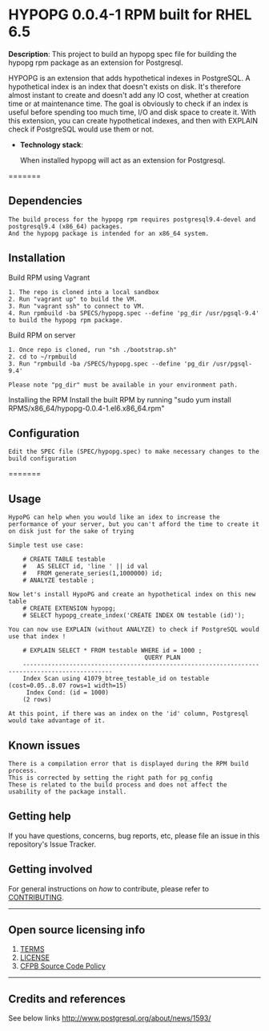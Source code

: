 # HYPOPG 0.0.4-1 RPM built for RHEL 6.5

**Description**: This project to build an hypopg spec file for building the hypopg rpm package as an extension for Postgresql.

HYPOPG is an extension that adds hypothetical indexes in PostgreSQL. 
    A hypothetical index is an index that doesn't exists on disk. 
    It's therefore almost instant to create and doesn't add any IO cost, whether at creation time or at maintenance time. 
    The goal is obviously to check if an index is useful before spending too much time, I/O and disk space to create it.
    With this extension, you can create hypothetical indexes, and then with EXPLAIN check if PostgreSQL would use them or not.



  - **Technology stack**: 

    When installed hypopg will act as an extension for Postgresql. 



=======

## Dependencies

    The build process for the hypopg rpm requires postgresql9.4-devel and postgresql9.4 (x86_64) packages. 
    And the hypopg package is intended for an x86_64 system.

## Installation

Build RPM using Vagrant

    1. The repo is cloned into a local sandbox
    2. Run "vagrant up" to build the VM.
    3. Run "vagrant ssh" to connect to VM.
    4. Run rpmbuild -ba SPECS/hypopg.spec --define 'pg_dir /usr/pgsql-9.4' to build the hypopg rpm package.

Build RPM on server

    1. Once repo is cloned, run "sh ./bootstrap.sh"
    2. cd to ~/rpmbuild 
    3. Run "rpmbuild -ba /SPECS/hypopg.spec --define 'pg_dir /usr/pgsql-9.4'

    Please note "pg_dir" must be available in your environment path.

Installing the RPM 
Install the built RPM by running "sudo yum install RPMS/x86_64/hypopg-0.0.4-1.el6.x86_64.rpm"

## Configuration

    Edit the SPEC file (SPEC/hypopg.spec) to make necessary changes to the build configuration

=======

## Usage

    HypoPG can help when you would like an idex to increase the performance of your server, but you can't afford the time to create it on disk just for the sake of trying
    
    Simple test use case:

        # CREATE TABLE testable 
        #   AS SELECT id, 'line ' || id val 
        #   FROM generate_series(1,1000000) id;
        # ANALYZE testable ;

    Now let's install HypoPG and create an hypothetical index on this new table 
        # CREATE EXTENSION hypopg;
        # SELECT hypopg_create_index('CREATE INDEX ON testable (id)');

    You can now use EXPLAIN (without ANALYZE) to check if PostgreSQL would use that index !

        # EXPLAIN SELECT * FROM testable WHERE id = 1000 ;
                                          QUERY PLAN
        -----------------------------------------------------------------------------------------------
        Index Scan using 41079_btree_testable_id on testable  (cost=0.05..8.07 rows=1 width=15)
         Index Cond: (id = 1000)
        (2 rows)

    At this point, if there was an index on the 'id' column, Postgresql would take advantage of it.

## Known issues

    There is a compilation error that is displayed during the RPM build process. 
    This is corrected by setting the right path for pg_config
    These is related to the build process and does not affect the usability of the package install.

## Getting help

If you have questions, concerns, bug reports, etc, please file an issue in this repository's Issue Tracker.


## Getting involved

For general instructions on _how_ to contribute, please refer to [CONTRIBUTING](CONTRIBUTING.md).


----

## Open source licensing info
1. [TERMS](TERMS.md)
2. [LICENSE](LICENSE)
3. [CFPB Source Code Policy](https://github.com/cfpb/source-code-policy/)


----

## Credits and references

See below links
http://www.postgresql.org/about/news/1593/
